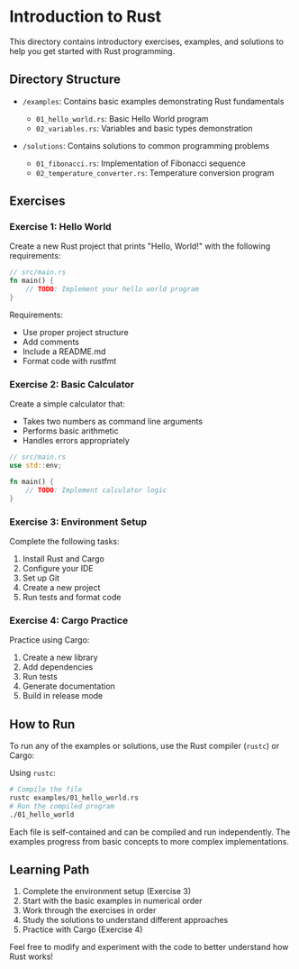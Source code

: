 # Introduction to Rust

This directory contains introductory exercises, examples, and solutions to help you get started with Rust programming.

## Directory Structure

- `/examples`: Contains basic examples demonstrating Rust fundamentals
  - `01_hello_world.rs`: Basic Hello World program
  - `02_variables.rs`: Variables and basic types demonstration

- `/solutions`: Contains solutions to common programming problems
  - `01_fibonacci.rs`: Implementation of Fibonacci sequence
  - `02_temperature_converter.rs`: Temperature conversion program

## Exercises

### Exercise 1: Hello World

Create a new Rust project that prints "Hello, World!" with the following requirements:

```rust
// src/main.rs
fn main() {
    // TODO: Implement your hello world program
}
```

Requirements:

- Use proper project structure
- Add comments
- Include a README.md
- Format code with rustfmt

### Exercise 2: Basic Calculator

Create a simple calculator that:

- Takes two numbers as command line arguments
- Performs basic arithmetic
- Handles errors appropriately

```rust
// src/main.rs
use std::env;

fn main() {
    // TODO: Implement calculator logic
}
```

### Exercise 3: Environment Setup

Complete the following tasks:

1. Install Rust and Cargo
2. Configure your IDE
3. Set up Git
4. Create a new project
5. Run tests and format code

### Exercise 4: Cargo Practice

Practice using Cargo:

1. Create a new library
2. Add dependencies
3. Run tests
4. Generate documentation
5. Build in release mode

## How to Run

To run any of the examples or solutions, use the Rust compiler (`rustc`) or Cargo:

Using `rustc`:

```bash
# Compile the file
rustc examples/01_hello_world.rs
# Run the compiled program
./01_hello_world
```

Each file is self-contained and can be compiled and run independently. The examples progress from basic concepts to more complex implementations.

## Learning Path

1. Complete the environment setup (Exercise 3)
2. Start with the basic examples in numerical order
3. Work through the exercises in order
4. Study the solutions to understand different approaches
5. Practice with Cargo (Exercise 4)

Feel free to modify and experiment with the code to better understand how Rust works!
